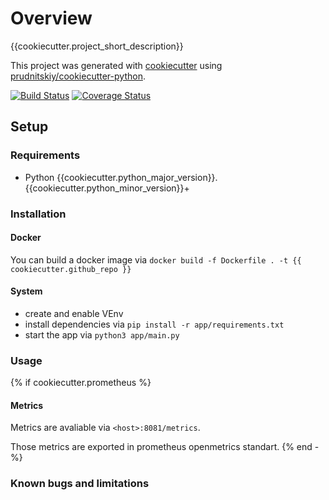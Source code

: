 # Overview

{{cookiecutter.project_short_description}}

This project was generated with [cookiecutter](https://github.com/audreyr/cookiecutter) using [prudnitskiy/cookiecutter-python](https://github.com/prudnitskiy/cookiecutter-python).

[![Build Status](https://img.shields.io/github/workflow/status/{{cookiecutter.github_username}}/{{cookiecutter.github_repo}}/main)](https://github.com/{{cookiecutter.github_username}}/{{cookiecutter.github_repo}}/actions)
[![Coverage Status](https://img.shields.io/codecov/c/gh/{{cookiecutter.github_username}}/{{cookiecutter.github_repo}})](https://codecov.io/gh/{{cookiecutter.github_username}}/{{cookiecutter.github_repo}})

## Setup

### Requirements

* Python {{cookiecutter.python_major_version}}.{{cookiecutter.python_minor_version}}+

### Installation
#### Docker

You can build a docker image via `docker build -f Dockerfile . -t {{ cookiecutter.github_repo }}`

#### System

- create and enable VEnv
- install dependencies via `pip install -r app/requirements.txt`
- start the app via `python3 app/main.py`

### Usage

{% if cookiecutter.prometheus %}
#### Metrics

Metrics are avaliable via `<host>:8081/metrics`.

Those metrics are exported in prometheus openmetrics standart.
{% end -%}

### Known bugs and limitations
